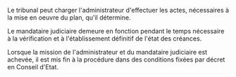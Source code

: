 Le tribunal peut charger l'administrateur d'effectuer les actes, nécessaires à la mise en oeuvre du plan, qu'il détermine.


  

Le mandataire judiciaire demeure en fonction pendant le temps nécessaire à la vérification et à l'établissement définitif de l'état des créances.


  

Lorsque la mission de l'administrateur et du mandataire judiciaire est achevée, il est mis fin à la procédure dans des conditions fixées par décret en Conseil d'Etat. 

